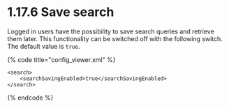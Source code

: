 # 1.17.6 Save search

Logged in users have the possibility to save search queries and retrieve them later. This functionality can be switched off with the following switch. The default value is `true`.

{% code title="config\_viewer.xml" %}
```markup
<search>
    <searchSavingEnabled>true</searchSavingEnabled>
</search>
```
{% endcode %}

